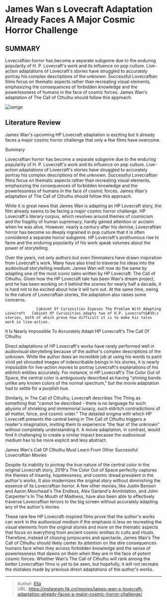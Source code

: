 # James Wan s Lovecraft Adaptation Already Faces A Major Cosmic Horror Challenge


## SUMMARY 



  Lovecraftian horror has become a separate subgenre due to the enduring popularity of H. P. Lovecraft&#39;s work and its influence on pop culture.   Live-action adaptations of Lovecraft&#39;s stories have struggled to accurately portray his complex descriptions of the unknown.   Successful Lovecraftian films focus on thematic aspects rather than recreating visual elements, emphasizing the consequences of forbidden knowledge and the powerlessness of humans in the face of cosmic forces. James Wan&#39;s adaptation of The Call of Cthulhu should follow this approach.  

![iamge]()

## Literature Review

James Wan&#39;s upcoming HP Lovecraft adaptation is exciting but it already faces a major cosmic horror challenge that only a few films have overcome.


Summary

  Lovecraftian horror has become a separate subgenre due to the enduring popularity of H. P. Lovecraft&#39;s work and its influence on pop culture.   Live-action adaptations of Lovecraft&#39;s stories have struggled to accurately portray his complex descriptions of the unknown.   Successful Lovecraftian films focus on thematic aspects rather than recreating visual elements, emphasizing the consequences of forbidden knowledge and the powerlessness of humans in the face of cosmic forces. James Wan&#39;s adaptation of The Call of Cthulhu should follow this approach.  





While it is great news that James Wan is adapting an HP Lovecraft story, the film already seems to be facing a major cosmic horror challenge. HP Lovecraft&#39;s literary corpus, which revolves around themes of cosmicism and the fragility of human supremacy, hardly gained attention or acclaim when he was alive. However, nearly a century after his demise, Lovecraftian horror has become so deeply ingrained in pop culture that it is often considered a separate horror subgenre. HP Lovecraft&#39;s posthumous rise to fame and the enduring popularity of his work speak volumes about the power of storytelling.




Over the years, not only authors but even filmmakers have drawn inspiration from Lovecraft&#39;s work. Many have also tried to traverse his ideas into the audiovisual storytelling medium. James Wan will now do the same by adapting one of the most iconic tales written by HP Lovecraft: The Call of Cthulhu. Given how the HP Lovecraft tale has been Wan&#39;s dream project, and he has been working on it behind the scenes for nearly half a decade, it is hard not to be excited about how it will turn out. At the same time, owing to the nature of Lovecraftian stories, the adaptation also raises some concerns.

                  Cabinet Of Curiosities Exposes The Problem With Adapting Lovecraft   Cabinet Of Curiosities adapts two of H.P. Lovecraft&#39;s stories, both of which prove how difficult it is to make his tales work in live-action.   


 It Is Nearly Impossible To Accurately Adapt HP Lovecraft&#39;s The Call Of Cthulhu 
          




Direct adaptations of HP Lovecraft&#39;s works have rarely performed well in audiovisual storytelling because of the author&#39;s complex descriptions of the unknown. While the author does an incredible job at using his words to paint vivid yet shrouded images of indescribable beings in his stories, it is nearly impossible for live-action movies to portray Lovecraft&#39;s explanations of his eldritch entities accurately. For instance, in HP Lovecraft&#39;s The Color Out of Space, the central color is ambiguously described as having &#34;shining bands unlike any known colors of the normal spectrum,&#34; but the movie adaptation had to settle for a purplish hue.

Similarly, in The Call of Cthulhu, Lovecraft describes The Thing as something that &#34;cannot be described - there is no language for such abysms of shrieking and immemorial lunacy, such eldritch contradictions of all matter, force, and cosmic order.&#34; The detailed enigma with which HP Lovecraft presents the central being in The Call of Cthulhu triggers a reader&#39;s imagination, inviting them to experience &#34;the fear of the unknown&#34; without completely understanding it. A movie adaptation, in contrast, would find it challenging to create a similar impact because the audiovisual medium has to be more explicit and less abstract.






 James Wan&#39;s Call Of Cthulhu Must Learn From Other Successful Lovecraftian Movies 
         

Despite its inability to portray the true nature of the central color in the original Lovecraft story, 2019&#39;s The Color Out of Space perfectly captures the themes of insanity, hopelessness, and cosmic dread prevalent in the author&#39;s works. It also modernizes the original story without diminishing the essence of its Lovecraftian horror. A few other movies, like Justin Benson and Aaron Moorhead&#39;s The Endless, Alex Garland&#39;s Annihilation, and John Carpenter&#39;s In The Mouth of Madness, have also been able to effectively traverse Lovecraftian terrors to the big screen without accurately adapting any of the author&#39;s stories.

These rare few HP Lovecraft-inspired films prove that the author&#39;s works can work in the audiovisual medium if the emphasis is less on recreating the visual elements from the original stories and more on the thematic aspects that focus on everything from ancient cosmic entities to cults and rituals. Therefore, instead of chasing jumpscares and spectacle, James Wan&#39;s The Call of Cthulhu should likely center its attention on the dire consequences humans face when they access forbidden knowledge and the sense of powerlessness that dawns on them when they are in the face of potent cosmic forces. Whether Wan&#39;s The Call of Cthulhu will rank among the better Lovecraftian films is yet to be seen, but hopefully, it will not recreate the mistakes made by previous direct adaptations of the author&#39;s works.






---

> Author: [Ella](https://instagram.hk.cn/)  
> URL: https://instagram.hk.cn/movies/james-wan-s-lovecraft-adaptation-already-faces-a-major-cosmic-horror-challenge/  

